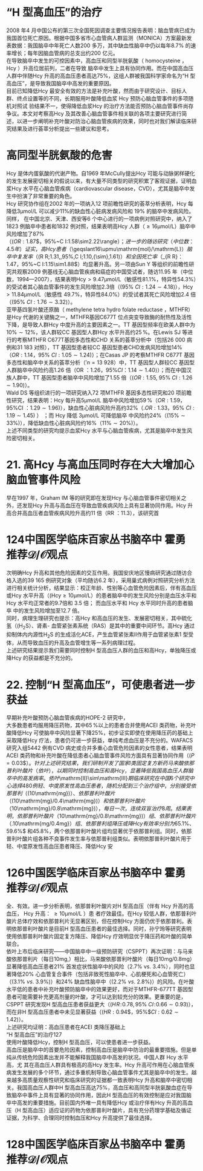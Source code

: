 # “H 型高血压”的治疗  
2008 年4 月中国公布的第三次全国死因调查主要情况报告表明：脑血管病已成为我国首位死亡原因。根据中国多省市心血管病人群监测（MONICA）方案最新发表数据：我国脑卒中年死亡人数200 多万，其中缺血性脑卒中仍以每年$8.7\%$ 的速率增长；每年因脑血管病的总支出约200 亿元。  
在导致脑卒中发生的可控因素中，高血压和同型半胱氨酸（ homocysteine ， Hcy ）升高位居前列，二者在导致 脑卒中发生上具有协同作用。而在中国高血压人群中伴随Hcy 升高的高血压患者高达$75\%$，这组人群被我国科学家命名为“H 型高血压”，是导致我国脑卒中高发的重要原因。  
目前已知降低Hcy 最安全有效的方法是补充叶酸，然而由于研究设计、目标人群、终点设置等的不同，长期服用叶酸降低血浆 Hcy  预防心脑血管事件的多项随机对照试 验结果不一，使得降低血浆Hcy 的治疗方法能否预防心脑血管事件尚存争议。本文对考察高Hcy 及其改善心脑血管事件相关联的各项主要研究进行简述，以进一步阐明补充叶酸对防治心脑血管疾病的效果，同时也对我们解读临床研究结果及进行荟萃分析提出一些建议和思考。  
#  高同型半胱氨酸的危害  
Hcy 是体内蛋氨酸的代谢产物。自1969 年McCully提出Hcy 可能与动脉粥样硬化的发生发展密切相关的假说以来，有大量不同类型的研究积累了客观证据，证明血浆Hcy 水平在心脑血管疾病（cardiovascular disease，CVD），尤其是脑卒中发生中扮演了非常重要的角色。  
Hcy 研究协作组在2002 年的一项纳入12 项前瞻性研究的荟萃分析表明，Hcy 每降低$3\upmu\mathrm{mol}/\mathrm{L}$ 可以减少$11\%$的缺血性心脏病发病风险和 $19\%$ 的脑卒中发病风险。同样， 在中国北京、天津、西安等6 个中心进行的一项病例对照研究中，纳入了1823 例脑卒中患者和1832 例对照，结果表明高Hcy 人群（$\geqslant16\upmu\mathrm{mol}/\mathrm{L}$）脑卒中风险增加了$87\%$  
（$(O R:1.87\$，$95\%~C I:1.58\sim2.22\rangle$）；进一步的随访研究（中位数：4.5 年）证实，高Hcy 患者（$\geqslant16\upmu\mathrm{mol}/\mathrm{L}$）脑卒中复发率（$(R R;1.31\,,95\%\,C I;1.10\,{\sim}\,1.61)$）和全因死亡率（$_{R R}$：1.47，$95\%~C I:1.15\sim1.88\$）均显著升高。另一项由Sun Y 等组织的前瞻性研究共观察2009 例基线无心脑血管疾病和癌症的中国受试者，随访11.95 年（中位数，1994—2007），结果表明$\mathrm{Hcy}>9.47\upmu\mathrm{mol}/\mathrm{L}$（敏感性$81.1\%$，特异性$54.3\%$）的受试者其心脑血管事件的发生风险增加2.3倍（$(95\%~C I:1.24\sim4.18)$），$\mathrm{Hcy}>11.84\upmu\mathrm{mol}/\mathrm{L}$（敏感性
$49.7\%$，特异性$84.0\%$）的受试者其死亡风险增加2.4 倍
（$(95\%~C I:1.76\sim3.32)$）。  
亚甲基四氢叶酸还原酶（ methylene tetra hydro folate  reductase ，MTHFR）是Hcy 代谢的关键酶之一，MTHFR基因C677T 位点突变导致酶的耐热性及活性下降，是导致人群Hcy 中度升高的主要因素之一。TT 基因型频率在欧美人群中为$10\%\sim12\%$，该人群较CC 基因型人群Hcy 水平升高约$25\,\%$。在Lewis SJ 等进行的考察MTHFR C677T基因多态性和CHD 关系的荟萃分析中（包括26 000 病例和31 183 对照），TT 基因型患者较CC 基因型患者CHD发病风险增加$14\%$（$O R:1.14$，$95\%~C I:1.05\sim1.24)$）；在Casas JP 的考察MTHFR C677T 基因多态性和脑卒中关系的荟萃分析（$'n{=}13\ 928$）中，TT 基因型人群较CC 基因型人群脑卒中风险约高1.26 倍（OR ：1.26，$95\%C I$：$1.14\sim1.40\rangle$）；而在中国汉族人群中，TT 基因型患者脑卒中风险增加了1.55 倍（$(O R:1.55,\ 95\%\;C I:1.26\sim1.90)$）。  
Wald DS 等组织进行的一项研究纳入72 项MTHFR 基因多态性研究和20 项前瞻性研究，结果表明：Hcy 每升高$5\upmu\mathrm{mol}/\mathrm{L}$ 脑卒中风险增加$59\,\%$（$O R:1.59$，$95\%$CI ：$1.29\sim1.96)$），缺血性心脏病风险升高约$32\%$（$.O R:1.33$，$95\%~C I:1.19\sim1.45)$ ） ；而 Hcy  降低 $3\upmu\mathrm{mol}/\mathrm{L}$  可降低脑卒 中风险约$24\%$（$(15\%\sim33\%)$），降低缺血性心脏病风险约$16\%$（$11\%\sim20\%)$）。  
上述不同类型的研究均提示血浆Hcy 水平与心脑血管疾病，尤其是脑卒中发生风险密切相关。  
# 21. 高Hcy 与高血压同时存在大大增加心脑血管事件风险  
早在1997 年，Graham IM 等的研究即在发现Hcy 与心脑血管事件密切相关之外，还发现Hcy 升高与高血压在导致血管疾病风险上具有显著协同作用。Hcy 升高合并高血压者血管疾病风险升高约11 倍（RR ：11.3），该研究首  
# 124中国医学临床百家丛书脑卒中  霍勇 推荐${\mathcal{D}}/{\mathcal{O}}$观点  
次明确Hcy 升高和其他危险因素的交互作用。我国安庆地区慢病研究通过随访合格入选的39 165 例研究对象（平均随访6.2 年），采用巢式病例对照研究分析方法进行相关统计分析，结果显示：校正年龄、性别等心血管危险因素后，伴有高血压或Hcy 水平升高（$\mathrm{(Hcy\geqslant10\upmu m o l/L}$）的患者脑卒中的发生风险分别是血压水平和Hcy 水平均正常者的9.7倍和 3.5  倍； 而血压水平和 Hcy  水平同时升高的患者脑卒 中的发生风险增加至12.7 倍。  
同时，病理生理研究也提示：高Hcy 和高血压的发生、发展密切相关，其中硫化氢（$\mathrm{(H}_{2}\mathrm{S}$）、肾素- 血管紧张素系统（RAS）是其中的重要中间环节。高Hcy 通过抑制体内内源性$\mathrm{H}_{2}\mathrm{S}$ 的生成活化ACE，产生血管紧张素Ⅱ作用于血管紧张素1 型受体，从而导致血压的升高及血管增生等一系列病理过程。  
上述研究结果提示我们需要同时控制H 型高血压人群的血压和高Hcy，单独降压或降Hcy 的获益都是不充分的。  
# 22. 控制“H 型高血压”，可使患者进一步获益  
早期补充叶酸预防心脑血管疾病的HOPE-2 研究中，  
大多数患者均服用降压药物，其中$65\,\%$以上的患者合并使用ACEI 类药物，补充叶酸降低Hcy 可使脑卒中风险显著下降$25\%$，初步证实即使在使用降压药的基础上采取降低Hcy 疗法，患者仍可进一步获益，单纯考虑血压是不充分的。WAFACS 研究入组5442 例有CVD 病史或合并多重心血管危险因素的女性患者，结果表明 ACEI 类药物和补充叶酸在降低患者心脑血管事件风险方面具有显著协同作用（$(P{=}0.03\$）。  
针对上述研究结果，我们研制开发了国家I 类固定复方新药马来酸依那普利叶酸片（依叶），以期同时控制高血压和高Hcy，显著降低我国高血压人群脑卒中的高发病率。依叶$\mathrm{II}\sim\mathrm{III}$期临床研究在中国6 个研究中心选择480 例轻、中度原发性高血压患者，随机分配到三个治疗组中，分别接受依那普利（$(10\mathrm{mg})$）、依那普利叶酸片（$(10\mathrm{mg}/0.4\mathrm{mg})$）和依那普利叶酸片（$10\mathrm{mg}/0.8\mathrm{mg})$），每日一次，连续双盲治疗8 周。结果表明，依那普利叶酸片（$10\mathrm{mg}/0.8\mathrm{mg})$）组、依那普利叶酸片（$.10\mathrm{mg/0.4mg}$）组、依那普利组降压或降Hcy 有效率分别为$65.1\%$、$59.6\%$ 和$45.8\%$，两个依那普利叶酸片组均显著优于依那普利组。同时，依那普利叶酸片组各种不良事件发生率与依那普利组类似。表明依那普利叶酸片用于轻、中度原发性高血压患者降压、降低Hcy 安  
# 126中国医学临床百家丛书脑卒中  霍勇 推荐${\mathcal{D}}/{\mathcal{O}}$观点  
全、有效。进一步分析表明，依那普利叶酸片对H 型高血压（伴有 Hcy  升高的高血压， Hcy  升高： $\geqslant10\upmu\mathrm{mol}/\mathrm{L}$ ）患 者疗效最佳。在Hcy 较低人群，依那普利叶酸片总体疗效和依那普利片无显著区别，但在控制Hcy 方面仍优于依那普利。表明依那普利叶酸片是目前H 型高血压患者的最佳选择。同时，孙宁玲等研究表明使用依那普利叶酸片固定复方降压、降低Hcy 疗效明显优于降压药和叶酸的简单联合。  
依叶上市后临床研究——中国脑卒中一级预防研究（CSPPT）再次证明：与马来酸依那普利片（每日$10\mathrm{mg},$）相比，马来酸依那普利叶酸片（每日$10\mathrm{mg/0.8mg}$）显著降低高血压患者$21\%$ 首发症状性脑卒中的风险（$2.7\%$ vs. $3.4\%$），同时也显著降低$20\%$ 心血管复合事件（包括非致死性脑卒中、心肌梗死和心血管死亡）（$(3.1\%~\nu s.~3.9\%)$）和$24\%$ 缺血性脑卒中（$(2.2\%~\nu s.~2.8\%)$）的风险。在叶酸水平低的患者中补充叶酸预防脑卒中的效果更好，而对于MTHFR-677TT 基因型患者可能需要补充更高剂量的叶酸，才可以达到较充分的效果。更重要的是，CSPPT 研究发现H 型高血压患者获益更大（$(H\!R\!:\!0.78,95\%\;C I\!:\!0.66\sim0.93)$），而在非H 型高血压患者中未见显著获益（$(H R:0.94\$，$95\%$$C I:0.62\sim1.42)$）。  
上述研究均证明：高血压患者在ACEI 类降压基础上  
“H 型高血压”的治疗127  
使用叶酸降低Hcy，控制H 型高血压，可以使患者进一步获益。  
高血压是脑卒中的首要危险因素，控制高血压是脑卒中防治的最重要措施。但是单纯从传统危险因素出发并不能解释我国脑卒中高发的状况。中国人群 Hcy  水平高，尤 其在高血压人群具有极高的高Hcy 发生率。Hcy 升高可作用在心脑血管疾病发生发展的多个环节，通过多重机制导致心脑血管事件尤其是脑卒中的发生。越来越多高质量观察性研究和临床研究的证据都一致表明Hcy 升高和脑卒中密切相关。我国高血压人群中H 型高血压高达$75\%$，高血压和高同型半胱氨酸血症在导致脑卒中事件上具有显著的协同作用，因此H 型高血压的有效控制是应对我国脑卒中高发的重要措施。目前国内外唯一具有降低Hcy 或治疗伴有Hcy 升高的高血压（H 型高血压）适应证的药物为依那普利叶酸片，具有充分药理学基础及循证证据，为科学、合理同时控制血压和Hcy 升高提供了最佳选择。  
# 128中国医学临床百家丛书脑卒中  霍勇 推荐${\mathcal{D}}/{\mathcal{O}}$观点  
